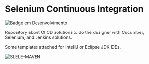 # Selenium Continuous Integration

![Badge em Desenvolvimento](http://img.shields.io/static/v1?label=STATUS&message=EM%20DESENVOLVIMENTO&color=GREEN&style=for-the-badge)

Repository about CI CD solutions to do the designer with Cucumber, Selenium, and Jenkins solutions.

Some templates attached for IntelliJ or Eclipse JDK IDEs.

![SLELE-MAVEN](https://user-images.githubusercontent.com/33332202/174479552-76876394-015b-407a-9b92-c15144a8cd9a.png)


